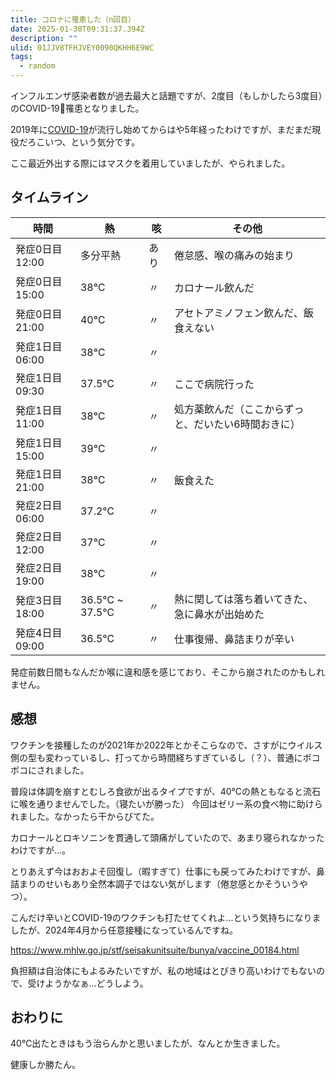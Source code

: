 ```yaml
---
title: コロナに罹患した（n回目）
date: 2025-01-30T09:31:37.394Z
description: ""
ulid: 01JJV8TFHJVEY0090QKHH6E9WC
tags:
  - random
---
```


インフルエンザ感染者数が過去最大と話題ですが、2度目（もしかしたら3度目）のCOVID-19🦠罹患となりました。

2019年に[COVID-19](https://ja.wikipedia.org/wiki/%E6%96%B0%E5%9E%8B%E3%82%B3%E3%83%AD%E3%83%8A%E3%82%A6%E3%82%A4%E3%83%AB%E3%82%B9%E6%84%9F%E6%9F%93%E7%97%87_(2019%E5%B9%B4))が流行し始めてからはや5年経ったわけですが、まだまだ現役だろこいつ、という気分です。

ここ最近外出する際にはマスクを着用していましたが、やられました。

## タイムライン


| 時間 | 熱 | 咳 | その他 |
| --- | --- | --- | --- |
| 発症0日目 12:00 | 多分平熱 | あり | 倦怠感、喉の痛みの始まり |
| 発症0日目 15:00 | 38℃ | 〃 | カロナール飲んだ |
| 発症0日目 21:00 | 40℃ | 〃 | アセトアミノフェン飲んだ、飯食えない |
| 発症1日目 06:00 | 38℃ | 〃 |  |
| 発症1日目 09:30 | 37.5℃ | 〃 | ここで病院行った |
| 発症1日目 11:00 | 38℃ | 〃 | 処方薬飲んだ（ここからずっと、だいたい6時間おきに） |
| 発症1日目 15:00 | 39℃ | 〃 |  |
| 発症1日目 21:00 | 38℃ | 〃 | 飯食えた |
| 発症2日目 06:00 | 37.2℃ | 〃 |  |
| 発症2日目 12:00 | 37℃ | 〃 |  |
| 発症2日目 19:00 | 38℃ | 〃 |  |
| 発症3日目 18:00 | 36.5℃ ~ 37.5℃ | 〃 | 熱に関しては落ち着いてきた、急に鼻水が出始めた |
| 発症4日目 09:00 | 36.5℃ | 〃 | 仕事復帰、鼻詰まりが辛い |

発症前数日間もなんだか喉に違和感を感じており、そこから崩されたのかもしれません。

## 感想

ワクチンを接種したのが2021年か2022年とかそこらなので、さすがにウイルス側の型も変わっているし、打ってから時間経ちすぎているし（？）、普通にボコボコにされました。

普段は体調を崩すとむしろ食欲が出るタイプですが、40℃の熱ともなると流石に喉を通りませんでした。（寝たいが勝った）
今回はゼリー系の食べ物に助けられました。なかったら干からびてた。

カロナールとロキソニンを貫通して頭痛がしていたので、あまり寝られなかったわけですが...。

とりあえず今はおおよそ回復し（暇すぎて）仕事にも戻ってみたわけですが、鼻詰まりのせいもあり全然本調子ではない気がします（倦怠感とかそういうやつ）。

こんだけ辛いとCOVID-19のワクチンも打たせてくれよ...という気持ちになりましたが、2024年4月から任意接種になっているんですね。

https://www.mhlw.go.jp/stf/seisakunitsuite/bunya/vaccine_00184.html

負担額は自治体にもよるみたいですが、私の地域はとびきり高いわけでもないので、受けようかなぁ...どうしよう。

## おわりに

40℃出たときはもう治らんかと思いましたが、なんとか生きました。

健康しか勝たん。
